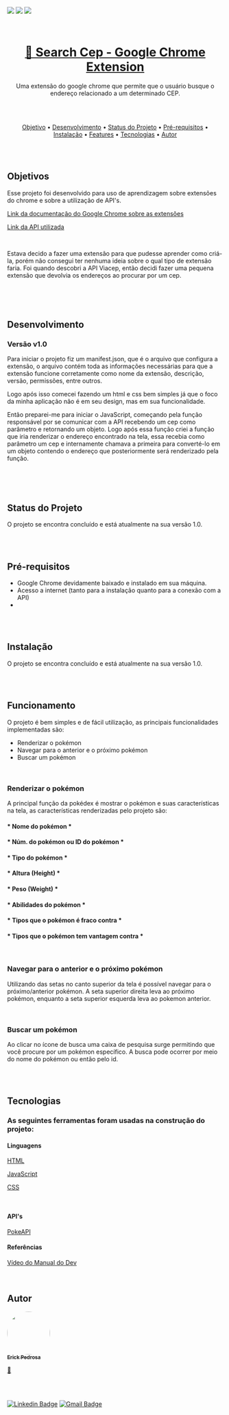 
<img src="https://img.shields.io/static/v1?label=Status&message=Finished&color=FFCB05&style=lat-square&logo=GoogleChrome"/> <img src="https://img.shields.io/static/v1?label=Version&message=v1.0&color=FF3333&style=lat-square&logo=GoogleChrome"/> <img src="https://img.shields.io/static/v1?label=License&message=MIT&color=33DD33&style=lat-square&logo=GoogleChrome"/>    

<br>

<h1 align="center">
    <a href="https://erickpedrosa.github.io/SearchCep--Chrome-Extension/">🔗 Search Cep - Google Chrome Extension</a>
</h1>

<p align="center">Uma extensão do google chrome que permite que o usuário busque o endereço relacionado a um determinado CEP.</p>    

<br>
<br>

<p align="center">
 <a href="#objetivo">Objetivo</a> •
 <a href="#desenvolvimento">Desenvolvimento</a> •
 <a href="#status">Status do Projeto</a> •
 <a href="#status">Pré-requisitos</a> •
 <a href="#status">Instalação</a> •
 <a href="#funcionamento">Features</a> • 
 <a href="#tecnologias">Tecnologias</a> • 
 <a href="#autor">Autor</a> 
</p>

<br>
<br>

<h2 id="objetivo">Objetivos</h2>
<p>Esse projeto foi desenvolvido para uso de aprendizagem sobre extensões do chrome e sobre a utilização de API's.</p>
<p><a href="https://developer.chrome.com/docs/extensions/" target="_blank">Link da documentação do Google Chrome sobre as extensões</a></p>
<p><a href="https://viacep.com.br/" target="_blank">Link da API utilizada</a></p>
<br>

<p>Estava decido a fazer uma extensão para que pudesse aprender como criá-la, porém não consegui ter nenhuma ideia sobre o qual tipo de extensão faria. Foi quando descobri a API Viacep, então decidi fazer uma pequena extensão que devolvia os endereços ao procurar por um cep. </p>
<br>


<br>
<br>

<h2 class="desenvolvimento">Desenvolvimento</h2>
<h3>Versão v1.0</h3>
<p>Para iniciar o projeto fiz um manifest.json, que é o arquivo que configura a extensão, o arquivo contém toda as informações necessárias para que a extensão funcione corretamente como nome da extensão, descrição, versão, permissões, entre outros.</p>
<p>Logo após isso comecei fazendo um html e css bem simples já que o foco da minha aplicação não é em seu design, mas em sua funcionalidade.</p>
<p>Então preparei-me para iniciar o JavaScript, começando pela função responsável por se comunicar com a API recebendo um cep como parâmetro e retornando um objeto. Logo após essa função criei a função que iria renderizar o endereço encontrado na tela, essa recebia como parâmetro um cep e internamente chamava a primeira para converté-lo em um objeto contendo o endereço que posteriormente será renderizado pela função. </p>
<br>

<br>
<br>

<h2 id="status">Status do Projeto</h2>
<p>O projeto se encontra concluído e está atualmente na sua versão 1.0.</p>

<br>
<br>

<h2 id="status">Pré-requisitos</h2>
<ul>
    <li>Google Chrome devidamente baixado e instalado em sua máquina.</li>
    <li>Acesso a internet (tanto para a instalação quanto para a conexão com a API)</li>
    <li></li>
</ul>

<br>
<br>

<h2 id="status">Instalação</h2>
<p>O projeto se encontra concluído e está atualmente na sua versão 1.0.</p>

<br>
<br>

<h2 id="funcionamento">Funcionamento</h2>
<p>O projeto é bem simples e de fácil utilização, as principais funcionalidades implementadas são:</p>
<ul>
    <li>Renderizar o pokémon</li>
    <li>Navegar para o anterior e o próximo pokémon</li>
    <li>Buscar um pokémon</li>
</ul>
<br>

<h3>Renderizar o pokémon</h3>
<p>A principal função da pokédex é mostrar o pokémon e suas características na tela, as características renderizadas pelo projeto são:</p>
<h4>* Nome do pokémon *</h4>
<h4>* Núm. do pokémon ou ID do pokémon *</h4>
<h4>* Tipo do pokémon *</h4>
<h4>* Altura (Height) *</h4>
<h4>* Peso (Weight) *</h4>
<h4>* Abilidades do pokémon *</h4>
<h4>* Tipos que o pokémon é fraco contra *</h4>
<h4>* Tipos que o pokémon tem vantagem contra *</h4>
<br>

<h3>Navegar para o anterior e o próximo pokémon</h3>
<p>Utilizando das setas no canto superior da tela é possível navegar para o próximo/anterior pokémon. A seta superior direita leva ao próximo pokémon, enquanto a seta superior esquerda leva ao pokemon anterior.</p>
<br>

<h3>Buscar um pokémon</h3>
<p>Ao clicar no ícone de busca uma caixa de pesquisa surge permitindo que você procure por um pokémon específico. A busca pode ocorrer por meio do nome do pokémon ou então pelo id.</p>

<br>
<br>

<h2 id="tecnologias">Tecnologias</h2>
<h3>As seguintes ferramentas foram usadas na construção do projeto:</h3>


<h4>Linguagens</h4>
<p><a href="https://developer.mozilla.org/pt-BR/docs/Web/HTML">HTML</a></p>
<p><a href="https://developer.mozilla.org/pt-BR/docs/Web/JavaScript">JavaScript</a></p>
<p><a href="https://developer.mozilla.org/pt-BR/docs/Web/CSS">CSS</a></p>
<br>

<h4>API's</h4>
<a href="https://pokeapi.co/">PokeAPI</a>
<br>

<h4>Referências</h4>
<a href="https://www.youtube.com/watch?v=SjtdH3dWLa8">Vídeo do Manual do Dev</a>

<br>
<br>
<br>

<h2 id="autor">Autor</h2>

<a href="https://github.com/ErickPedrosa/">
    <img style="border-radius: 100%; " src="https://avatars.githubusercontent.com/u/84411590?v=4" width="100px;" alt=""/>
    <br>
    <sub><strong>Erick Pedrosa</strong></sub>
</a> 

<a href="https://github.com/ErickPedrosa/" title="Rocketseat">🚀</a>

<br>
<br>

<!--[![Twitter Badge](https://img.shields.io/badge/-@tgmarinho-1ca0f1?style=flat-square&labelColor=1ca0f1&logo=twitter&logoColor=white&link=https://twitter.com/tgmarinho)](https://twitter.com/tgmarinho) -->

[![Linkedin Badge](https://img.shields.io/badge/-Erick-Pedrosa?style=flat-square&logo=Linkedin&logoColor=white&link=https://www.linkedin.com/in/erickpedrosabarreto/)](https://www.linkedin.com/in/erickpedrosabarreto/) 
[![Gmail Badge](https://img.shields.io/badge/-erick.pedrosa.b@gmail.com-c14438?style=flat-square&logo=Gmail&logoColor=white&link=mailto:erick.pedrosa.b@gmail.com)](mailto:erick.pedrosa.b@gmail.com)